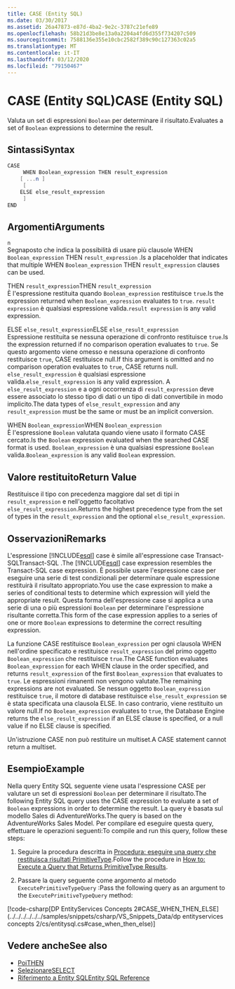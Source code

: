 ```yaml
---
title: CASE (Entity SQL)
ms.date: 03/30/2017
ms.assetid: 26a47873-e87d-4ba2-9e2c-3787c21efe89
ms.openlocfilehash: 58b21d3be8e13a0a2204a4fd6d355f734207c509
ms.sourcegitcommit: 7588136e355e10cbc2582f389c90c127363c02a5
ms.translationtype: MT
ms.contentlocale: it-IT
ms.lasthandoff: 03/12/2020
ms.locfileid: "79150467"
---
```

# <a name="case-entity-sql"></a><span data-ttu-id="042b3-102">CASE (Entity SQL)</span><span class="sxs-lookup"><span data-stu-id="042b3-102">CASE (Entity SQL)</span></span>
<span data-ttu-id="042b3-103">Valuta un set di espressioni `Boolean` per determinare il risultato.</span><span class="sxs-lookup"><span data-stu-id="042b3-103">Evaluates a set of `Boolean` expressions to determine the result.</span></span>  
  
## <a name="syntax"></a><span data-ttu-id="042b3-104">Sintassi</span><span class="sxs-lookup"><span data-stu-id="042b3-104">Syntax</span></span>  
  
```csharp  
CASE  
     WHEN Boolean_expression THEN result_expression
    [ ...n ]
     [
    ELSE else_result_expression
     ]
END  
```  
  
## <a name="arguments"></a><span data-ttu-id="042b3-105">Argomenti</span><span class="sxs-lookup"><span data-stu-id="042b3-105">Arguments</span></span>  
 `n`  
 <span data-ttu-id="042b3-106">Segnaposto che indica la possibilità di usare più clausole WHEN `Boolean_expression` THEN `result_expression` .</span><span class="sxs-lookup"><span data-stu-id="042b3-106">Is a placeholder that indicates that multiple WHEN `Boolean_expression` THEN `result_expression` clauses can be used.</span></span>  
  
 <span data-ttu-id="042b3-107">THEN `result_expression`</span><span class="sxs-lookup"><span data-stu-id="042b3-107">THEN `result_expression`</span></span>  
 <span data-ttu-id="042b3-108">È l'espressione restituita quando `Boolean_expression` restituisce `true`.</span><span class="sxs-lookup"><span data-stu-id="042b3-108">Is the expression returned when `Boolean_expression` evaluates to `true`.</span></span> <span data-ttu-id="042b3-109">`result expression` è qualsiasi espressione valida.</span><span class="sxs-lookup"><span data-stu-id="042b3-109">`result expression` is any valid expression.</span></span>  
  
 <span data-ttu-id="042b3-110">ELSE `else_result_expression`</span><span class="sxs-lookup"><span data-stu-id="042b3-110">ELSE `else_result_expression`</span></span>  
 <span data-ttu-id="042b3-111">Espressione restituita se nessuna operazione di confronto restituisce `true`.</span><span class="sxs-lookup"><span data-stu-id="042b3-111">Is the expression returned if no comparison operation evaluates to `true`.</span></span> <span data-ttu-id="042b3-112">Se questo argomento viene omesso e nessuna operazione di confronto restituisce `true`, CASE restituisce null.</span><span class="sxs-lookup"><span data-stu-id="042b3-112">If this argument is omitted and no comparison operation evaluates to `true`, CASE returns null.</span></span> <span data-ttu-id="042b3-113">`else_result_expression` è qualsiasi espressione valida.</span><span class="sxs-lookup"><span data-stu-id="042b3-113">`else_result_expression` is any valid expression.</span></span> <span data-ttu-id="042b3-114">A `else_result_expression` e a ogni occorrenza di `result_expression` deve essere associato lo stesso tipo di dati o un tipo di dati convertibile in modo implicito.</span><span class="sxs-lookup"><span data-stu-id="042b3-114">The data types of `else_result_expression` and any `result_expression` must be the same or must be an implicit conversion.</span></span>  
  
 <span data-ttu-id="042b3-115">WHEN `Boolean_expression`</span><span class="sxs-lookup"><span data-stu-id="042b3-115">WHEN `Boolean_expression`</span></span>  
 <span data-ttu-id="042b3-116">È l'espressione `Boolean` valutata quando viene usato il formato CASE cercato.</span><span class="sxs-lookup"><span data-stu-id="042b3-116">Is the `Boolean` expression evaluated when the searched CASE format is used.</span></span> <span data-ttu-id="042b3-117">`Boolean_expression` è una qualsiasi espressione `Boolean` valida.</span><span class="sxs-lookup"><span data-stu-id="042b3-117">`Boolean_expression` is any valid `Boolean` expression.</span></span>  
  
## <a name="return-value"></a><span data-ttu-id="042b3-118">Valore restituito</span><span class="sxs-lookup"><span data-stu-id="042b3-118">Return Value</span></span>  
 <span data-ttu-id="042b3-119">Restituisce il tipo con precedenza maggiore dal set di tipi in `result_expression` e nell'oggetto facoltativo `else_result_expression`.</span><span class="sxs-lookup"><span data-stu-id="042b3-119">Returns the highest precedence type from the set of types in the `result_expression` and the optional `else_result_expression`.</span></span>  
  
## <a name="remarks"></a><span data-ttu-id="042b3-120">Osservazioni</span><span class="sxs-lookup"><span data-stu-id="042b3-120">Remarks</span></span>  
 <span data-ttu-id="042b3-121">L'espressione [!INCLUDE[esql](../../../../../../includes/esql-md.md)] case è simile all'espressione case Transact-SQLTransact-SQL .</span><span class="sxs-lookup"><span data-stu-id="042b3-121">The [!INCLUDE[esql](../../../../../../includes/esql-md.md)] case expression resembles the Transact-SQL case expression.</span></span> <span data-ttu-id="042b3-122">È possibile usare l'espressione case per eseguire una serie di test condizionali per determinare quale espressione restituirà il risultato appropriato.</span><span class="sxs-lookup"><span data-stu-id="042b3-122">You use the case expression to make a series of conditional tests to determine which expression will yield the appropriate result.</span></span> <span data-ttu-id="042b3-123">Questa forma dell'espressione case si applica a una serie di una o più espressioni `Boolean` per determinare l'espressione risultante corretta.</span><span class="sxs-lookup"><span data-stu-id="042b3-123">This form of the case expression applies to a series of one or more `Boolean` expressions to determine the correct resulting expression.</span></span>  
  
 <span data-ttu-id="042b3-124">La funzione CASE restituisce `Boolean_expression` per ogni clausola WHEN nell'ordine specificato e restituisce `result_expression` del primo oggetto `Boolean_expression` che restituisce `true`.</span><span class="sxs-lookup"><span data-stu-id="042b3-124">The CASE function evaluates `Boolean_expression` for each WHEN clause in the order specified, and returns `result_expression` of the first `Boolean_expression` that evaluates to `true`.</span></span> <span data-ttu-id="042b3-125">Le espressioni rimanenti non vengono valutate.</span><span class="sxs-lookup"><span data-stu-id="042b3-125">The remaining expressions are not evaluated.</span></span> <span data-ttu-id="042b3-126">Se nessun oggetto `Boolean_expression` restituisce `true`, il motore di database restituisce `else_result_expression` se è stata specificata una clausola ELSE. In caso contrario, viene restituito un valore null.</span><span class="sxs-lookup"><span data-stu-id="042b3-126">If no `Boolean_expression` evaluates to `true`, the Database Engine returns the `else_result_expression` if an ELSE clause is specified, or a null value if no ELSE clause is specified.</span></span>  
  
 <span data-ttu-id="042b3-127">Un'istruzione CASE non può restituire un multiset.</span><span class="sxs-lookup"><span data-stu-id="042b3-127">A CASE statement cannot return a multiset.</span></span>  
  
## <a name="example"></a><span data-ttu-id="042b3-128">Esempio</span><span class="sxs-lookup"><span data-stu-id="042b3-128">Example</span></span>  
 <span data-ttu-id="042b3-129">Nella query Entity SQL seguente viene usata l'espressione CASE per valutare un set di espressioni `Boolean` per determinare il risultato.</span><span class="sxs-lookup"><span data-stu-id="042b3-129">The following Entity SQL query uses the CASE expression to evaluate a set of `Boolean` expressions in order to determine the result.</span></span> <span data-ttu-id="042b3-130">La query è basata sul modello Sales di AdventureWorks.</span><span class="sxs-lookup"><span data-stu-id="042b3-130">The query is based on the AdventureWorks Sales Model.</span></span> <span data-ttu-id="042b3-131">Per compilare ed eseguire questa query, effettuare le operazioni seguenti:</span><span class="sxs-lookup"><span data-stu-id="042b3-131">To compile and run this query, follow these steps:</span></span>  
  
1. <span data-ttu-id="042b3-132">Seguire la procedura descritta in [Procedura: eseguire una query che restituisca risultati PrimitiveType](../how-to-execute-a-query-that-returns-primitivetype-results.md).</span><span class="sxs-lookup"><span data-stu-id="042b3-132">Follow the procedure in [How to: Execute a Query that Returns PrimitiveType Results](../how-to-execute-a-query-that-returns-primitivetype-results.md).</span></span>  
  
2. <span data-ttu-id="042b3-133">Passare la query seguente come argomento al metodo `ExecutePrimitiveTypeQuery` :</span><span class="sxs-lookup"><span data-stu-id="042b3-133">Pass the following query as an argument to the `ExecutePrimitiveTypeQuery` method:</span></span>  
  
 [!code-csharp[DP EntityServices Concepts 2#CASE_WHEN_THEN_ELSE](../../../../../../samples/snippets/csharp/VS_Snippets_Data/dp entityservices concepts 2/cs/entitysql.cs#case_when_then_else)]  
  
## <a name="see-also"></a><span data-ttu-id="042b3-134">Vedere anche</span><span class="sxs-lookup"><span data-stu-id="042b3-134">See also</span></span>

- [<span data-ttu-id="042b3-135">Poi</span><span class="sxs-lookup"><span data-stu-id="042b3-135">THEN</span></span>](then-entity-sql.md)
- [<span data-ttu-id="042b3-136">Selezionare</span><span class="sxs-lookup"><span data-stu-id="042b3-136">SELECT</span></span>](select-entity-sql.md)
- [<span data-ttu-id="042b3-137">Riferimento a Entity SQL</span><span class="sxs-lookup"><span data-stu-id="042b3-137">Entity SQL Reference</span></span>](entity-sql-reference.md)
